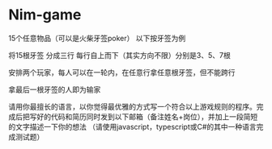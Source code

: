 # Nim-game
15个任意物品（可以是火柴牙签poker）
以下按牙签为例

将15根牙签
分成三行
每行自上而下（其实方向不限）分别是3、5、7根

安排两个玩家，每人可以在一轮内，在任意行拿任意根牙签，但不能跨行

拿最后一根牙签的人即为输家

请用你最擅长的语言，以你觉得最优雅的方式写一个符合以上游戏规则的程序。完成后把写好的代码和简历同时发到以下邮箱（备注姓名+岗位），并加上一段简短的文字描述一下你的想法
（请使用javascript，typescript或C#的其中一种语言完成测试题）
